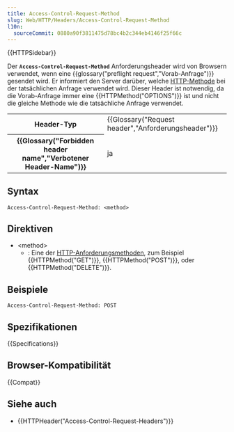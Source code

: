 ```yaml
---
title: Access-Control-Request-Method
slug: Web/HTTP/Headers/Access-Control-Request-Method
l10n:
  sourceCommit: 0880a90f3811475d78bc4b2c344eb4146f25f66c
---
```


{{HTTPSidebar}}

Der **`Access-Control-Request-Method`** Anforderungsheader wird
von Browsern verwendet, wenn eine {{glossary("preflight request","Vorab-Anfrage")}} gesendet wird. Er informiert den Server darüber,
welche [HTTP-Methode](/de/docs/Web/HTTP/Methods) bei der
tatsächlichen Anfrage verwendet wird. Dieser Header ist notwendig, da die Vorab-Anfrage immer eine
{{HTTPMethod("OPTIONS")}} ist und nicht die gleiche Methode wie die tatsächliche Anfrage verwendet.

<table class="properties">
  <tbody>
    <tr>
      <th scope="row">Header-Typ</th>
      <td>{{Glossary("Request header","Anforderungsheader")}}</td>
    </tr>
    <tr>
      <th scope="row">{{Glossary("Forbidden header name","Verbotener Header-Name")}}</th>
      <td>ja</td>
    </tr>
  </tbody>
</table>

## Syntax

```http
Access-Control-Request-Method: <method>
```

## Direktiven

- \<method>
  - : Eine der [HTTP-Anforderungsmethoden](/de/docs/Web/HTTP/Methods), zum Beispiel {{HTTPMethod("GET")}}, {{HTTPMethod("POST")}}, oder {{HTTPMethod("DELETE")}}.

## Beispiele

```http
Access-Control-Request-Method: POST
```

## Spezifikationen

{{Specifications}}

## Browser-Kompatibilität

{{Compat}}

## Siehe auch

- {{HTTPHeader("Access-Control-Request-Headers")}}
